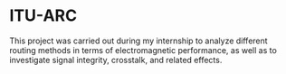 # ITU-ARC
This project was carried out during my internship to analyze different routing methods in terms of electromagnetic performance, as well as to investigate signal integrity, crosstalk, and related effects.
